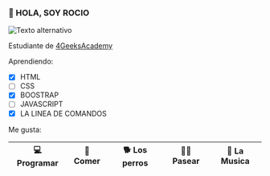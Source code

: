  ### 👋 HOLA, SOY ROCIO

![Texto alternativo](https://i.blogs.es/fd396a/hook/1366_2000.jpg)
 
Estudiante de [4GeeksAcademy](https://github.com/4GeeksAcademy)


Aprendiendo: 
- [x] HTML
- [ ] CSS
- [x] BOOSTRAP
- [ ] JAVASCRIPT
- [x] LA LINEA DE COMANDOS

Me gusta:

|💻 Programar | 🍝 Comer | 🐕 Los perros |  🚶‍♀️ Pasear | 🎵 La Musica |
| ---------- | ---------- | ---| ---|---|

